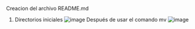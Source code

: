 Creacion del archivo README.md
1. Directorios iniciales
![image](https://user-images.githubusercontent.com/105672800/172033503-f669f68e-23ae-4a9d-aac4-9b89f34b1885.png)
Después de usar el comando mv 
![image](https://user-images.githubusercontent.com/105672800/172033527-483a9822-cffe-483d-bd91-d4e95df3d965.png)
